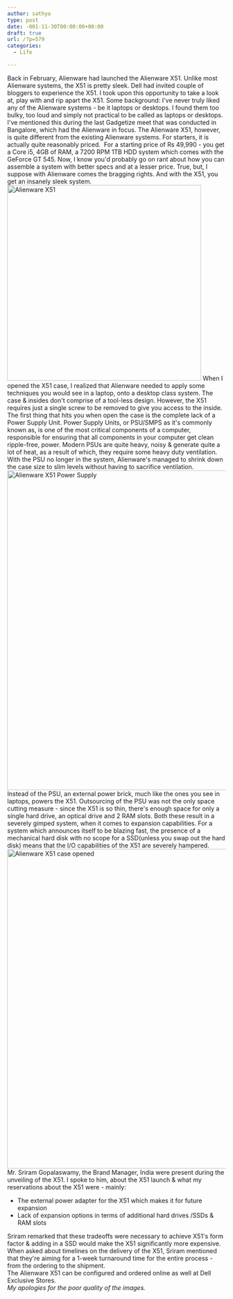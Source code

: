 ```yaml
---
author: sathya
type: post
date: -001-11-30T00:00:00+00:00
draft: true
url: /?p=579
categories:
  - Life

---
```

Back in February, Alienware had launched the Alienware X51. Unlike most Alienware systems, the X51 is pretty sleek. Dell had invited couple of bloggers to experience the X51. I took upon this opportunity to take a look at, play with and rip apart the X51. Some background: I've never truly liked any of the Alienware systems - be it laptops or desktops. I found them too bulky, too loud and simply not practical to be called as laptops or desktops. I've mentioned this during the last Gadgetize meet that was conducted in Bangalore, which had the Alienware in focus. The Alienware X51, however, is quite different from the existing Alienware systems. For starters, it is actually quite reasonably priced.&#160; For a starting price of Rs 49,990 - you get a Core i5, 4GB of RAM, a 7200 RPM 1TB HDD system which comes with the GeForce GT 545. Now, I know you'd probably go on rant about how you can assemble a system with better specs and at a lesser price. True, but, I suppose with Alienware comes the bragging rights. And with the X51, you get an insanely sleek system.<img class="alignnone" title="Alienware X51" alt="Alienware X51" src="https://cache.techie-buzz.com/images4/sathya/alienware-x51.png" width="447" height="451" /> When I opened the X51 case, I realized that Alienware needed to apply some techniques you would see in a laptop, onto a desktop class system. The case & insides don't comprise of a tool-less design. However, the X51 requires just a single screw to be removed to give you access to the inside. The first thing that hits you when open the case is the complete lack of a Power Supply Unit. Power Supply Units, or PSU/SMPS as it's commonly known as, is one of the most critical components of a computer, responsible for ensuring that all components in your computer get clean ripple-free, power. Modern PSUs are quite heavy, noisy & generate quite a lot of heat, as a result of which, they require some heavy duty ventilation. With the PSU no longer in the system, Alienware's managed to shrink down the case size to slim levels without having to sacrifice ventilation.<img class="alignnone" title="Alienware X51 Power Supply" alt="Alienware X51 Power Supply" src="https://cache.techie-buzz.com/images4/sathya/alienware-x51-power-supply.jpg" width="553" height="737" /> Instead of the PSU, an external power brick, much like the ones you see in laptops, powers the X51. Outsourcing of the PSU was not the only space cutting measure - since the X51 is so thin, there's enough space for only a single hard drive, an optical drive and 2 RAM slots. Both these result in a severely gimped system, when it comes to expansion capabilities. For a system which announces itself to be blazing fast, the presence of a mechanical hard disk with no scope for a SSD(unless you swap out the hard disk) means that the I/O capabilities of the X51 are severely hampered.<img class="alignnone" title="Alienware X51 case opened" alt="Alienware X51 case opened" src="https://cache.techie-buzz.com/images4/sathya/alienware-x51-case-opened.jpg" width="553" height="737" /> Mr. Sriram Gopalaswamy, the Brand Manager, India were present during the unveiling of the X51. I spoke to him, about the X51 launch & what my reservations about the X51 were - mainly: 

  * The external power adapter for the X51 which makes it for future expansion 
  * Lack of expansion options in terms of additional hard drives /SSDs & RAM slots 

<div>
  Sriram remarked that these tradeoffs were necessary to achieve X51's form factor & adding in a SSD would make the X51 significantly more expensive. When asked about timelines on the delivery of the X51, Sriram mentioned that they're aiming for a 1-week turnaround time for the entire process - from the ordering to the shipment.
</div>

<div>
  The Alienware X51 can be configured and ordered online as well at Dell Exclusive Stores.
</div>

<div>
  <em>My apologies for the poor quality of the images.</em>
</div>